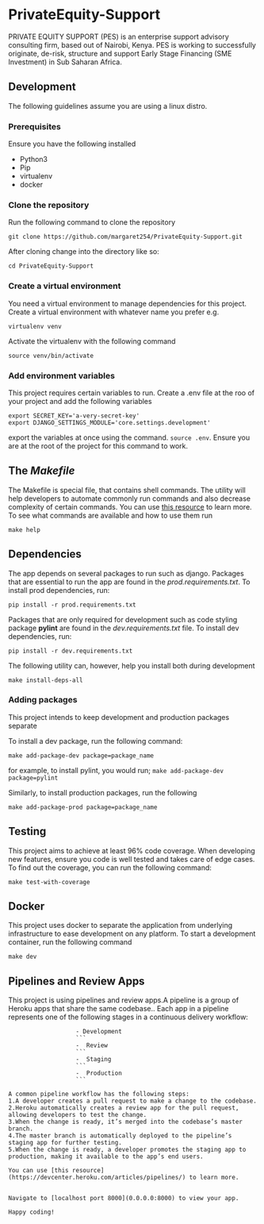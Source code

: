 # PrivateEquity-Support
PRIVATE EQUITY SUPPORT (PES) is an enterprise  support advisory consulting firm, based out of Nairobi, Kenya. PES is working to successfully originate, de-risk, structure and support Early Stage Financing (SME Investment) in Sub Saharan Africa.


## Development
The following guidelines assume you are using a linux distro.
### Prerequisites
Ensure you have the following installed
 - Python3
 - Pip
 - virtualenv
 - docker


### Clone the repository
Run the following command to clone the repository
```
git clone https://github.com/margaret254/PrivateEquity-Support.git
```
After cloning change into the directory like so:
```
cd PrivateEquity-Support
```
### Create a virtual environment
You need a virtual environment to manage dependencies for this project. Create a virtual environment with whatever name you prefer e.g.
```
virtualenv venv
```
Activate the virtualenv with the following command
```
source venv/bin/activate
```
### Add environment variables
This project requires certain variables to run. Create a .env file at the roo of your project and add the following variables
```
export SECRET_KEY='a-very-secret-key'
export DJANGO_SETTINGS_MODULE='core.settings.development'
```
export the variables at once using the command. ```source .env```. Ensure you are at the root of the project for this command to work.

## The *Makefile*
The Makefile is special file, that contains shell commands. The utility will help developers to automate commonly run commands and also decrease complexity of certain commands. You can use [this resource](https://makefiletutorial.com/) to learn more. To see what commands are available and how to use them run
```
make help
```

## Dependencies
The app depends on several packages to run such as django. Packages that are essential to run the app are found in the *prod.requirements.txt*.
To install prod dependencies, run:
```
pip install -r prod.requirements.txt
```
Packages that are only required for development such as code styling package **pylint** are found in the *dev.requirements.txt* file.
To install dev dependencies, run:
```
pip install -r dev.requirements.txt
```
The following utility can, however, help you install both during development
```
make install-deps-all
```
### Adding packages
This project intends to keep development and production packages separate

To install a dev package, run the following command:
```
make add-package-dev package=package_name
```
for example, to install pylint, you would run;  ```make add-package-dev package=pylint```

Similarly, to install production packages, run the following
```
make add-package-prod package=package_name
```

## Testing
This project aims to achieve at least 96% code coverage. When developing new features, ensure you code is well tested and takes care of edge cases.
To find out the coverage, you can run the following command:
```
make test-with-coverage
```

## Docker
This project uses docker to separate the application from underlying infrastructure to ease development on any platform. To start a development container, run the following command
```
make dev
```

## Pipelines and Review Apps
 This project is using pipelines and review apps.A pipeline is a group of Heroku apps that share the same codebase.. Each app in a pipeline represents one of the following stages in a continuous delivery workflow:
 ```
                    - Development
                    ```
                    -  Review
                    ```
                    -  Staging
                    ```
                    -  Production
                    ```

A common pipeline workflow has the following steps:
1.A developer creates a pull request to make a change to the codebase.
2.Heroku automatically creates a review app for the pull request, allowing developers to test the change.
3.When the change is ready, it’s merged into the codebase’s master branch.
4.The master branch is automatically deployed to the pipeline’s staging app for further testing.
5.When the change is ready, a developer promotes the staging app to production, making it available to the app’s end users.

You can use [this resource](https://devcenter.heroku.com/articles/pipelines/) to learn more.


Navigate to [localhost port 8000](0.0.0.0:8000) to view your app.

Happy coding!